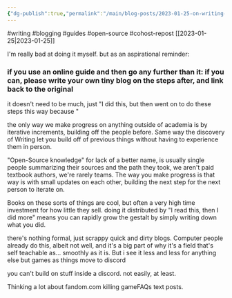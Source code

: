 ```yaml
---
{"dg-publish":true,"permalink":"/main/blog-posts/2023-01-25-on-writing-things-down-when-you-go-off-the-edge-of-a-guide-or-tutorial/","noteIcon":""}
---
```


#writing #blogging #guides #open-source #cohost-repost
[[2023-01-25\|2023-01-25]]

I'm really bad at doing it myself. but as an aspirational reminder:

### if you use an online guide and then go any further than it: if you can, please write your own tiny blog on the steps after, and link back to the original

it doesn't need to be much, just "I did this, but then went on to do these steps this way because "

the only way we make progress on anything outside of academia is by iterative increments, building off the people before. Same way the discovery of Writing let you build off of previous things without having to experience them in person.

"Open-Source knowledge" for lack of a better name, is usually single people summarizing their sources and the path they took, we aren't paid textbook authors, we're rarely teams. The way you make progress is that way is with small updates on each other, building the next step for the next person to iterate on.

Books on these sorts of things are cool, but often a very high time investment for how little they sell. doing it distributed by "I read this, then I did more" means you can rapidly grow the gestalt by simply writing down what you did.

there's nothing formal, just scrappy quick and dirty blogs. Computer people already do this, albeit not well, and it's a big part of why it's a field that's self teachable as... smoothly as it is. But i see it less and less for anything else but games as things move to discord

you can't build on stuff inside a discord. not easily, at least.

Thinking a lot about fandom.com killing gameFAQs text posts.
